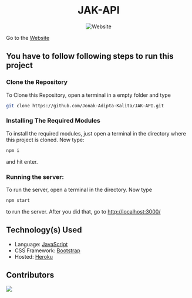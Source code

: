 <div align=center>

# JAK-API
![Website](https://img.shields.io/website?down_color=red&down_message=Offline&style=for-the-badge&up_color=green&up_message=Online&url=https%3A%2F%2Fjak-api-dot-com.herokuapp.com)

</div>

Go to the [Website](http://jak-api-dot-com.herokuapp.com/)

## You have to follow following steps to run this project

### Clone the Repository
To Clone this Repository, open a terminal in a empty folder and type 
```bash
git clone https://github.com/Jonak-Adipta-Kalita/JAK-API.git
```

### Installing The Required Modules
To install the required modules, just open a terminal in the directory where this project is cloned. Now type: 
```bash
npm i
``` 
and hit enter.

### Running the server:
To run the server, open a terminal in the directory. Now type 
```bash
npm start
``` 
to run the server. After you did that, go to [http://localhost:3000/](http://localhost:3000/)

## Technology(s) Used
- Language: [JavaScript](https://www.javascript.com/)
- CSS Framework: [Bootstrap](https://getbootstrap.com/docs/4.6/getting-started/introduction/)
- Hosted: [Heroku](https://heroku.com/)

## Contributors
<a href = "https://github.com/Jonak-Adipta-Kalita/JAK-Website/graphs/contributors">
	<img src = "https://contrib.rocks/image?repo=Jonak-Adipta-Kalita/JAK-Website"/>
</a>

